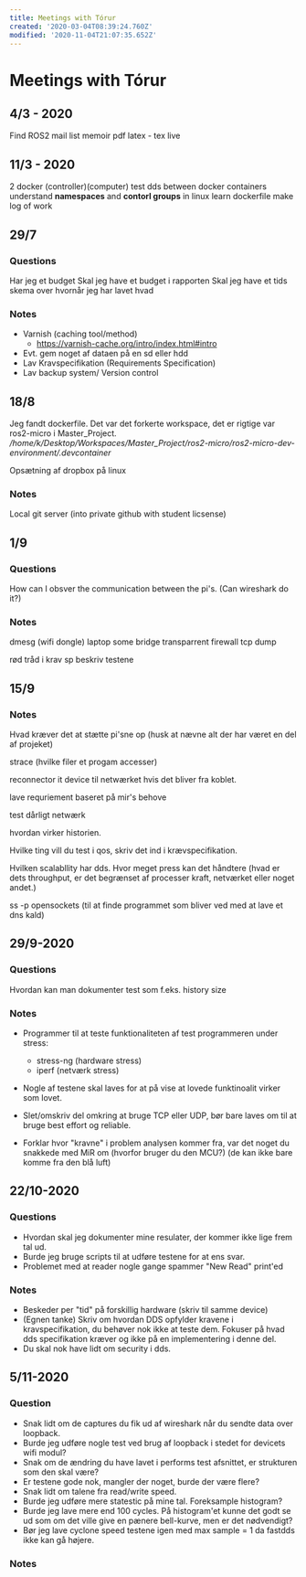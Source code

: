 ```yaml
---
title: Meetings with Tórur
created: '2020-03-04T08:39:24.760Z'
modified: '2020-11-04T21:07:35.652Z'
---
```


# Meetings with Tórur

## 4/3 - 2020
Find ROS2 mail list
memoir
pdf latex - tex live

## 11/3 - 2020
2 docker (controller)(computer)
test dds between docker containers
understand **namespaces** and **contorl groups** in linux
learn dockerfile
make log of work

## 29/7
### Questions
Har jeg et budget
Skal jeg have et budget i rapporten
Skal jeg have et tids skema over hvornår jeg har lavet hvad

### Notes
- Varnish (caching tool/method)
  - https://varnish-cache.org/intro/index.html#intro
- Evt. gem noget af dataen på en sd eller hdd
- Lav Kravspecifikation (Requirements Specification)
- Lav backup system/ Version control

## 18/8

Jeg fandt dockerfile. Det var det forkerte workspace, det er rigtige var ros2-micro i Master_Project. 
*/home/k/Desktop/Workspaces/Master_Project/ros2-micro/ros2-micro-dev-environment/.devcontainer*

Opsætning af dropbox på linux

### Notes
Local git server (into private github with student licsense)

## 1/9
### Questions
How can I obsver the communication between the pi's. (Can wireshark do it?)

### Notes

dmesg (wifi dongle)
laptop some bridge
transparrent firewall
tcp dump

rød tråd i krav sp
beskriv testene

## 15/9

### Notes
Hvad kræver det at stætte pi'sne op (husk at nævne alt der har været en del af projeket)

strace (hvilke filer et progam accesser)

reconnector it device til netwærket hvis det bliver fra koblet.

lave requriement baseret på mir's behove

test dårligt netwærk

hvordan virker historien.

Hvilke ting vill du test i qos, skriv det ind i krævspecifikation.

Hvilken scalabllity har dds. Hvor meget press kan det håndtere (hvad er dets throughput, er det begrænset af processer kraft, netværket eller noget andet.)

ss -p opensockets (til at finde programmet som bliver ved med at lave et dns kald)

## 29/9-2020

### Questions
Hvordan kan man dokumenter test som f.eks. history size

### Notes
* Programmer til at teste funktionaliteten af test programmeren under stress:
  * stress-ng (hardware stress)
  * iperf (netværk stress)

* Nogle af testene skal laves for at på vise at lovede funktinoalit virker som lovet.

* Slet/omskriv del omkring at bruge TCP eller UDP, bør bare laves om til at bruge best effort og reliable.

* Forklar hvor "kravne" i problem analysen kommer fra, var det noget du snakkede med MiR om (hvorfor bruger du den MCU?) (de kan ikke bare komme fra den blå luft)

## 22/10-2020

### Questions
* Hvordan skal jeg dokumenter mine resulater, der kommer ikke lige frem tal ud.
* Burde jeg bruge scripts til at udføre testene for at ens svar.
* Problemet med at reader nogle gange spammer "New Read" print'ed

### Notes
 * Beskeder per "tid" på forskillig hardware (skriv til samme device)
 * (Egnen tanke) Skriv om hvordan DDS opfylder kravene i kravspecifikation, du behøver nok ikke at teste dem. Fokuser på hvad dds specifikation kræver og ikke på en implementering i denne del.
 * Du skal nok have lidt om security i dds.

 ## 5/11-2020

 ### Question
  * Snak lidt om de captures du fik ud af wireshark når du sendte data over loopback.
  * Burde jeg udføre nogle test ved brug af loopback i stedet for devicets wifi modul?
  * Snak om de ændring du have lavet i performs test afsnittet, er strukturen som den skal være?
  * Er testene gode nok, mangler der noget, burde der være flere?
  * Snak lidt om talene fra read/write speed. 
  * Burde jeg udføre mere statestic på mine tal. Foreksample histogram?
  * Burde jeg lave mere end 100 cycles. På histogram'et kunne det godt se ud som om det ville give en pænere bell-kurve, men er det nødvendigt?
   * Bør jeg lave cyclone speed testene igen med max sample = 1 da fastdds ikke kan gå højere.
  
  ### Notes
  

